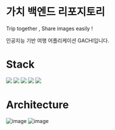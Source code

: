 # 가치 백엔드 리포지토리
Trip together , Share images easily ! 

인공지능 기반 여행 어플리케이션 GACHI입니다.

# Stack
<p>
  <img src="https://img.shields.io/badge/django-blue?style=for-the-badge&logo=django&logoColor=white">
  <img src="https://img.shields.io/badge/postgresql-4169E1?style=for-the-badge&logo=postgresql&logoColor=white">
  <img src="https://img.shields.io/badge/nginx-009639?style=for-the-badge&logo=nginx&logoColor=white">
  <img src="https://img.shields.io/badge/docker-2496ED?style=for-the-badge&logo=docker&logoColor=white">
  <img src="https://img.shields.io/badge/fastapi-009688?style=for-the-badge&logo=fastapi&logoColor=white">
</p>

# Architecture
![image](https://github.com/TeamGachi/gachi_backend/assets/81519350/a6d17bca-2f75-4229-ad55-cc2b7556aa9a)
![image](https://github.com/TeamGachi/gachi_backend/assets/81519350/445ed7d8-8165-4b56-a149-5619a76b7f77)



